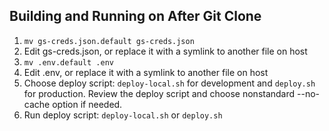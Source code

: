 ## Building and Running on After Git Clone

1. `mv gs-creds.json.default gs-creds.json`
1. Edit gs-creds.json, or replace it with a symlink to another file on host
1. `mv .env.default .env`
1. Edit .env, or replace it with a symlink to another file on host
1. Choose deploy script: `deploy-local.sh` for development and `deploy.sh` for production. Review the deploy script
and choose nonstandard --no-cache option if needed.
1. Run deploy script: `deploy-local.sh` or `deploy.sh`

